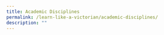 ```yaml
---
title: Academic Disciplines
permalink: /learn-like-a-victorian/academic-disciplines/
description: ""
---
```

